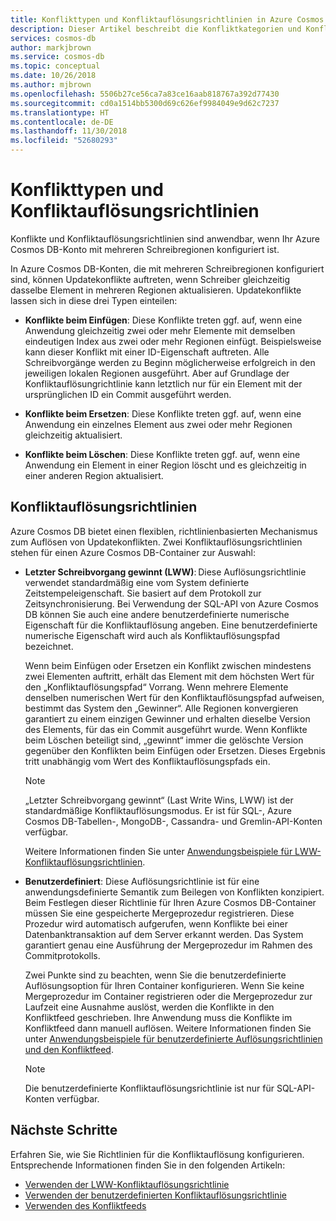 ```yaml
---
title: Konflikttypen und Konfliktauflösungsrichtlinien in Azure Cosmos DB
description: Dieser Artikel beschreibt die Konfliktkategorien und Konfliktauflösungsrichtlinien in Azure Cosmos DB.
services: cosmos-db
author: markjbrown
ms.service: cosmos-db
ms.topic: conceptual
ms.date: 10/26/2018
ms.author: mjbrown
ms.openlocfilehash: 5506b27ce56ca7a83ce16aab818767a392d77430
ms.sourcegitcommit: cd0a1514bb5300d69c626ef9984049e9d62c7237
ms.translationtype: HT
ms.contentlocale: de-DE
ms.lasthandoff: 11/30/2018
ms.locfileid: "52680293"
---
```

# <a name="conflict-types-and-resolution-policies"></a>Konflikttypen und Konfliktauflösungsrichtlinien

Konflikte und Konfliktauflösungsrichtlinien sind anwendbar, wenn Ihr Azure Cosmos DB-Konto mit mehreren Schreibregionen konfiguriert ist.

In Azure Cosmos DB-Konten, die mit mehreren Schreibregionen konfiguriert sind, können Updatekonflikte auftreten, wenn Schreiber gleichzeitig dasselbe Element in mehreren Regionen aktualisieren. Updatekonflikte lassen sich in diese drei Typen einteilen:

* **Konflikte beim Einfügen**: Diese Konflikte treten ggf. auf, wenn eine Anwendung gleichzeitig zwei oder mehr Elemente mit demselben eindeutigen Index aus zwei oder mehr Regionen einfügt. Beispielsweise kann dieser Konflikt mit einer ID-Eigenschaft auftreten. Alle Schreibvorgänge werden zu Beginn möglicherweise erfolgreich in den jeweiligen lokalen Regionen ausgeführt. Aber auf Grundlage der Konfliktauflösungrichtlinie kann letztlich nur für ein Element mit der ursprünglichen ID ein Commit ausgeführt werden.

* **Konflikte beim Ersetzen**: Diese Konflikte treten ggf. auf, wenn eine Anwendung ein einzelnes Element aus zwei oder mehr Regionen gleichzeitig aktualisiert.

* **Konflikte beim Löschen**: Diese Konflikte treten ggf. auf, wenn eine Anwendung ein Element in einer Region löscht und es gleichzeitig in einer anderen Region aktualisiert.

## <a name="conflict-resolution-policies"></a>Konfliktauflösungsrichtlinien

Azure Cosmos DB bietet einen flexiblen, richtlinienbasierten Mechanismus zum Auflösen von Updatekonflikten. Zwei Konfliktauflösungsrichtlinien stehen für einen Azure Cosmos DB-Container zur Auswahl:

- **Letzter Schreibvorgang gewinnt (LWW)**: Diese Auflösungsrichtlinie verwendet standardmäßig eine vom System definierte Zeitstempeleigenschaft. Sie basiert auf dem Protokoll zur Zeitsynchronisierung. Bei Verwendung der SQL-API von Azure Cosmos DB können Sie auch eine andere benutzerdefinierte numerische Eigenschaft für die Konfliktauflösung angeben. Eine benutzerdefinierte numerische Eigenschaft wird auch als Konfliktauflösungspfad bezeichnet. 

  Wenn beim Einfügen oder Ersetzen ein Konflikt zwischen mindestens zwei Elementen auftritt, erhält das Element mit dem höchsten Wert für den „Konfliktauflösungspfad“ Vorrang. Wenn mehrere Elemente denselben numerischen Wert für den Konfliktauflösungspfad aufweisen, bestimmt das System den „Gewinner“. Alle Regionen konvergieren garantiert zu einem einzigen Gewinner und erhalten dieselbe Version des Elements, für das ein Commit ausgeführt wurde. Wenn Konflikte beim Löschen beteiligt sind, „gewinnt“ immer die gelöschte Version gegenüber den Konflikten beim Einfügen oder Ersetzen. Dieses Ergebnis tritt unabhängig vom Wert des Konfliktauflösungspfads ein.

  > [!NOTE]
  > „Letzter Schreibvorgang gewinnt“ (Last Write Wins, LWW) ist der standardmäßige Konfliktauflösungsmodus. Er ist für SQL-, Azure Cosmos DB-Tabellen-, MongoDB-, Cassandra- und Gremlin-API-Konten verfügbar.

  Weitere Informationen finden Sie unter [Anwendungsbeispiele für LWW-Konfliktauflösungsrichtlinien](how-to-manage-conflicts.md#create-a-last-writer-wins-conflict-resolution-policy).

- **Benutzerdefiniert**: Diese Auflösungsrichtlinie ist für eine anwendungsdefinierte Semantik zum Beilegen von Konflikten konzipiert. Beim Festlegen dieser Richtlinie für Ihren Azure Cosmos DB-Container müssen Sie eine gespeicherte Mergeprozedur registrieren. Diese Prozedur wird automatisch aufgerufen, wenn Konflikte bei einer Datenbanktransaktion auf dem Server erkannt werden. Das System garantiert genau eine Ausführung der Mergeprozedur im Rahmen des Commitprotokolls.  

  Zwei Punkte sind zu beachten, wenn Sie die benutzerdefinierte Auflösungsoption für Ihren Container konfigurieren. Wenn Sie keine Mergeprozedur im Container registrieren oder die Mergeprozedur zur Laufzeit eine Ausnahme auslöst, werden die Konflikte in den Konfliktfeed geschrieben. Ihre Anwendung muss die Konflikte im Konfliktfeed dann manuell auflösen. Weitere Informationen finden Sie unter [Anwendungsbeispiele für benutzerdefinierte Auflösungsrichtlinien und den Konfliktfeed](how-to-manage-conflicts.md#create-a-last-writer-wins-conflict-resolution-policy).

  > [!NOTE]
  > Die benutzerdefinierte Konfliktauflösungsrichtlinie ist nur für SQL-API-Konten verfügbar.

## <a name="next-steps"></a>Nächste Schritte

Erfahren Sie, wie Sie Richtlinien für die Konfliktauflösung konfigurieren. Entsprechende Informationen finden Sie in den folgenden Artikeln:

* [Verwenden der LWW-Konfliktauflösungsrichtlinie](how-to-manage-conflicts.md#create-a-last-writer-wins-conflict-resolution-policy)
* [Verwenden der benutzerdefinierten Konfliktauflösungsrichtlinie](how-to-manage-conflicts.md#create-a-last-writer-wins-conflict-resolution-policy)
* [Verwenden des Konfliktfeeds](how-to-manage-conflicts.md#read-from-conflict-feed)
